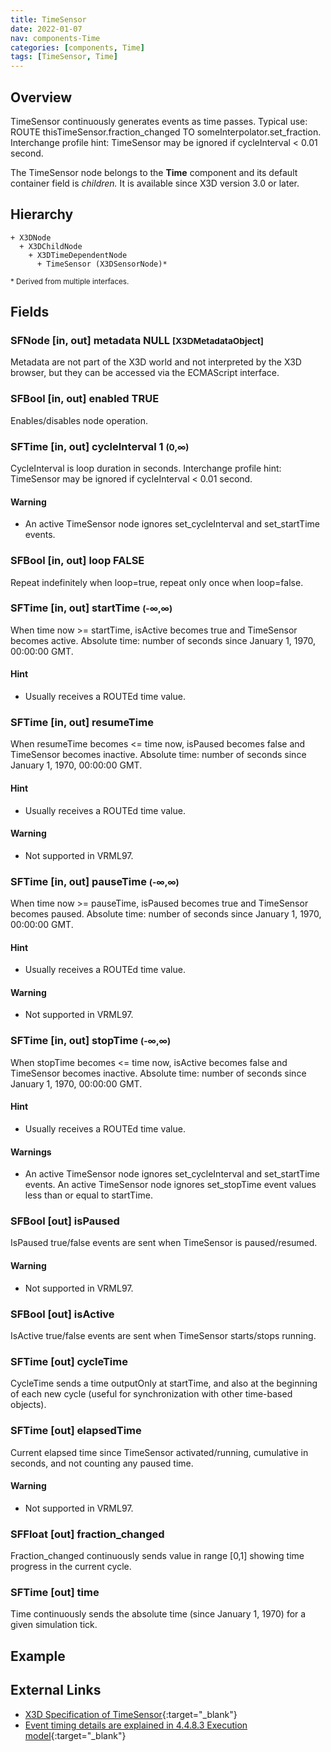 ```yaml
---
title: TimeSensor
date: 2022-01-07
nav: components-Time
categories: [components, Time]
tags: [TimeSensor, Time]
---
```

<style>
.post h3 {
  word-spacing: 0.2em;
}
</style>

## Overview

TimeSensor continuously generates events as time passes. Typical use: ROUTE thisTimeSensor.fraction_changed TO someInterpolator.set_fraction. Interchange profile hint: TimeSensor may be ignored if cycleInterval < 0.01 second.

The TimeSensor node belongs to the **Time** component and its default container field is *children.* It is available since X3D version 3.0 or later.

## Hierarchy

```
+ X3DNode
  + X3DChildNode
    + X3DTimeDependentNode
      + TimeSensor (X3DSensorNode)*
```

<small>\* Derived from multiple interfaces.</small>

## Fields

### SFNode [in, out] **metadata** NULL <small>[X3DMetadataObject]</small>

Metadata are not part of the X3D world and not interpreted by the X3D browser, but they can be accessed via the ECMAScript interface.

### SFBool [in, out] **enabled** TRUE

Enables/disables node operation.

### SFTime [in, out] **cycleInterval** 1 <small>(0,∞)</small>

CycleInterval is loop duration in seconds. Interchange profile hint: TimeSensor may be ignored if cycleInterval \< 0.01 second.

#### Warning

- An active TimeSensor node ignores set_cycleInterval and set_startTime events.

### SFBool [in, out] **loop** FALSE

Repeat indefinitely when loop=true, repeat only once when loop=false.

### SFTime [in, out] **startTime** <small>(-∞,∞)</small>

When time now >= startTime, isActive becomes true and TimeSensor becomes active. Absolute time: number of seconds since January 1, 1970, 00:00:00 GMT.

#### Hint

- Usually receives a ROUTEd time value.

### SFTime [in, out] **resumeTime**

When resumeTime becomes <= time now, isPaused becomes false and TimeSensor becomes inactive. Absolute time: number of seconds since January 1, 1970, 00:00:00 GMT.

#### Hint

- Usually receives a ROUTEd time value.

#### Warning

- Not supported in VRML97.

### SFTime [in, out] **pauseTime** <small>(-∞,∞)</small>

When time now >= pauseTime, isPaused becomes true and TimeSensor becomes paused. Absolute time: number of seconds since January 1, 1970, 00:00:00 GMT.

#### Hint

- Usually receives a ROUTEd time value.

#### Warning

- Not supported in VRML97.

### SFTime [in, out] **stopTime** <small>(-∞,∞)</small>

When stopTime becomes \<= time now, isActive becomes false and TimeSensor becomes inactive. Absolute time: number of seconds since January 1, 1970, 00:00:00 GMT.

#### Hint

- Usually receives a ROUTEd time value.

#### Warnings

- An active TimeSensor node ignores set_cycleInterval and set_startTime events. An active TimeSensor node ignores set_stopTime event values less than or equal to startTime.

### SFBool [out] **isPaused**

IsPaused true/false events are sent when TimeSensor is paused/resumed.

#### Warning

- Not supported in VRML97.

### SFBool [out] **isActive**

IsActive true/false events are sent when TimeSensor starts/stops running.

### SFTime [out] **cycleTime**

CycleTime sends a time outputOnly at startTime, and also at the beginning of each new cycle (useful for synchronization with other time-based objects).

### SFTime [out] **elapsedTime**

Current elapsed time since TimeSensor activated/running, cumulative in seconds, and not counting any paused time.

#### Warning

- Not supported in VRML97.

### SFFloat [out] **fraction_changed**

Fraction_changed continuously sends value in range [0,1] showing time progress in the current cycle.

### SFTime [out] **time**

Time continuously sends the absolute time (since January 1, 1970) for a given simulation tick.

## Example

<x3d-canvas src="https://create3000.github.io/media/examples/Time/TimeSensor/TimeSensor.x3d"></x3d-canvas>

## External Links

- [X3D Specification of TimeSensor](https://www.web3d.org/documents/specifications/19775-1/V4.0/Part01/components/time.html#TimeSensor){:target="_blank"}
- [Event timing details are explained in 4.4.8.3 Execution model](https://www.web3d.org/files/specifications/19775-1/V3.3/Part01/concepts.html#ExecutionModel){:target="_blank"}
